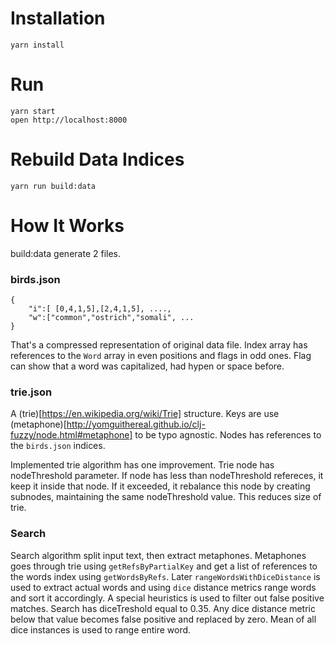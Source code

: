 # Installation

```
yarn install
```

# Run

```
yarn start
open http://localhost:8000
```

# Rebuild Data Indices

```
yarn run build:data
```

# How It Works

build:data generate 2 files.

### birds.json
```
{
    "i":[ [0,4,1,5],[2,4,1,5], ....,
    "w":["common","ostrich","somali", ...
}
```
That's a compressed representation of original data file. Index array has references to the `Word` array in even positions and flags in odd ones. Flag can show that a word was capitalized, had hypen or space before.

### trie.json

A (trie)[https://en.wikipedia.org/wiki/Trie] structure. Keys are use (metaphone)[http://yomguithereal.github.io/clj-fuzzy/node.html#metaphone] to be typo agnostic. Nodes has references to the `birds.json` indices.

Implemented trie algorithm has one improvement. Trie node has nodeThreshold parameter. If node has less than nodeThreshold refereces, it keep it inside that node. If it exceeded, it rebalance this node by creating subnodes, maintaining the same nodeThreshold value. This reduces size of trie.

### Search

Search algorithm split input text, then extract metaphones. Metaphones goes through trie using `getRefsByPartialKey` and get a list of references to the words index using `getWordsByRefs`.
Later `rangeWordsWithDiceDistance` is used to extract actual words and using `dice` distance metrics range words and sort it accordingly. A special heuristics is used to filter out false positive matches. Search has diceTreshold equal to 0.35. Any dice distance metric below that value becomes false positive and replaced by zero.
Mean of all dice instances is used to range entire word.
